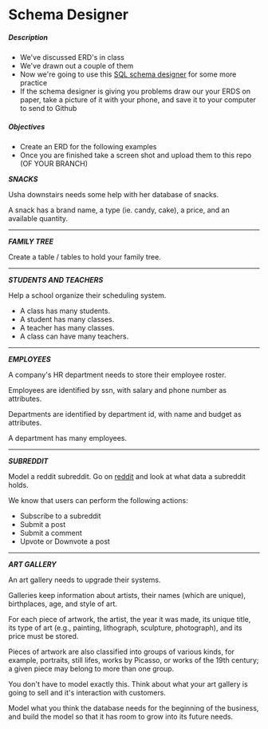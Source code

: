# Schema Designer

##### Description

* We've discussed ERD's in class
* We've drawn out a couple of them
* Now we're going to use this [SQL schema designer](http://ondras.zarovi.cz/sql/demo/) for some more practice
* If the schema designer is giving you problems draw our your ERDS on paper, take a picture of it with your phone, and save it to your computer to send to Github

##### Objectives

* Create an ERD for the following examples
* Once you are finished take a screen shot and upload them to this repo (OF YOUR BRANCH)

***SNACKS***

Usha downstairs needs some help with her database of snacks.

A snack has a brand name, a type (ie. candy, cake), a price, and an available quantity.

---

***FAMILY TREE***

Create a table / tables to hold your family tree.

---

***STUDENTS AND TEACHERS***

Help a school organize their scheduling system.

- A class has many students.
- A student has many classes.
- A teacher has many classes.
- A class can have many teachers.

---

***EMPLOYEES***

A company's HR department needs to store their employee roster.

Employees are identified by ssn, with salary and phone number as attributes.

Departments are identified by department id, with name and budget as attributes.

A department has many employees.

---

***SUBREDDIT***

Model a reddit subreddit. Go on [reddit](http://www.reddit.com) and look at what data a subreddit holds.

We know that users can perform the following actions:

- Subscribe to a subreddit
- Submit a post
- Submit a comment
- Upvote or Downvote a post

---

***ART GALLERY***

An art gallery needs to upgrade their systems.

Galleries keep information about artists, their names (which are unique), birthplaces, age, and style of art.

For each piece of artwork, the artist, the year it was made, its unique title, its type of art (e.g., painting, lithograph, sculpture, photograph), and its price must be stored.

Pieces of artwork are also classified into groups of various kinds, for example, portraits, still lifes, works by Picasso, or works of the 19th century; a given piece may belong to more than one group.

You don't have to model exactly this. Think about what your art gallery is going to sell and it's interaction with customers.

Model what you think the database needs for the beginning of the business, and build the model so that it has room to grow into its future needs.